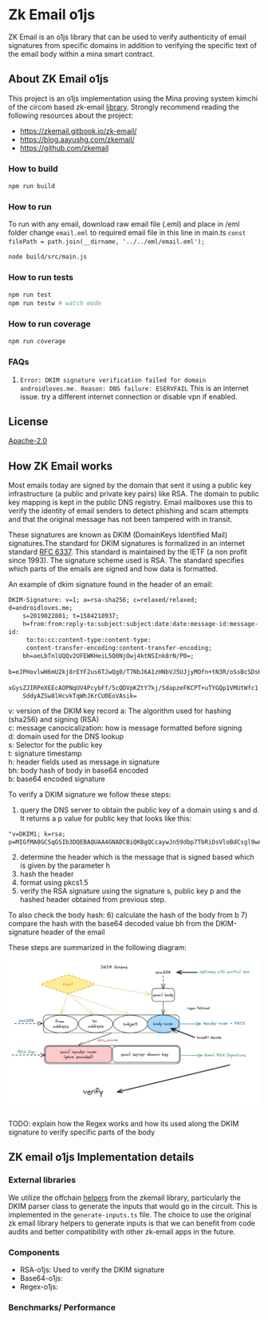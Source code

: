 # Zk Email o1js

ZK Email is an o1js library that can be used to verify authenticity of email signatures from specific domains in addition to verifying the specific text of the email body within a mina smart contract. 

## About ZK Email o1js 

This project is an o1js implementation using the Mina proving system kimchi of the circom based zk-email [library](https://github.com/zkemail/zk-email-verify). Strongly recommend reading the following resources about the project: 
* https://zkemail.gitbook.io/zk-email/
* https://blog.aayushg.com/zkemail/
* https://github.com/zkemail

### How to build

```sh
npm run build
```

### How to run 

To run with any email, download raw email file (.eml) and place in /eml folder
change `email.eml` to required email file in this line in main.ts `const filePath = path.join(__dirname, '../../eml/email.eml');`

```sh
node build/src/main.js
```

### How to run tests

```sh
npm run test
npm run testw # watch mode
```

### How to run coverage

```sh
npm run coverage

```

### FAQs

1. `Error: DKIM signature verification failed for domain androidloves.me. Reason: DNS failure: ESERVFAIL`
This is an internet issue. try a different internet connection or disable vpn if enabled. 

## License

[Apache-2.0](LICENSE)

## How ZK Email works 

Most emails today are signed by the domain that sent it using a public key infrastructure (a public and private key pairs) like RSA. The domain to public key mapping is kept in the public DNS registry. Email mailboxes use this to verify the identity of email senders to detect phishing and scam attempts and that the original message has not been tampered with in transit. 

These signatures are known as DKIM (DomainKeys Identified Mail) signatures.The standard for DKIM signatures is formalized in an internet standard [RFC 6337](https://datatracker.ietf.org/doc/html/rfc6376). This standard is maintained by the IETF (a non profit since 1993). The signature scheme used is RSA. The standard specifies which parts of the emails are signed and how data is formatted. 

An example of dkim signature found in the header of an email: 

```
DKIM-Signature: v=1; a=rsa-sha256; c=relaxed/relaxed; d=androidloves.me;
	s=2019022801; t=1584218937;
	h=from:from:reply-to:subject:subject:date:date:message-id:message-id:
	 to:to:cc:content-type:content-type:
	 content-transfer-encoding:content-transfer-encoding;
	bh=aeLbTnlUQQv2UFEWKHeiL5Q0NjOwj4ktNSInk8rN/P0=;
	b=eJPHovlwH6mU2kj8rEYF2us6TJwQg0/T7NbJ6A1zHNbVJ5UJjyMOfn+tN3R/oSsBcSDsHT
	xGysZJIRPeXEEcAOPNqUV4PcybFf/5cQDVpKZtY7kj/SdapzeFKCPT+uTYGQp1VMUtWfc1
	SddyAZSw8lHcvkTqWhJKrCU0EoVAsik=
```

v: version of the DKIM key record 
a: The algorithm used for hashing (sha256) and signing (RSA)  
c: message canocicalization: how is message formatted before signing  
d: domain used for the DNS lookup  
s: Selector for the public key  
t: signature timestamp  
h: header fields used as message in signature  
bh: body hash of body in base64 encoded  
b: base64 encoded signature  


To verify a DKIM signature we follow these steps: 

1) query the DNS server to obtain the public key of a domain using s and d. It returns a p value for public key that looks like this: 
```
"v=DKIM1; k=rsa; p=MIGfMA0GCSqGSIb3DQEBAQUAA4GNADCBiQKBgQCcaywJn59dbp7TbRiDsVloBdCsgl9wAEvHo9WCDSNRqDJjkF1Fjy44Q4emckHP/Tv7hJdIlBtV8hEw5zGD+/kKkhnlx04BSYqXuxed1nOq6FDjNTIR6TmHetMfVU1IcO7ewyJZp5/2uM64JmTDh2u3ed4+JR7jqFE2e/ZqBTM1iQIDAQAB"
```
2) determine the header which is the message that is signed based which is given by the parameter h 
3) hash the header 
4) format using pkcs1.5 
5) verify the RSA signature using the signature s, public key p and the hashed header obtained from previous step. 

To also check the body hash: 
6) calculate the hash of the body from b 
7) compare the hash with the base64 decoded value bh from the DKIM-signature header of the email

These steps are summarized in the following diagram: 

![alt text](image.png)

TODO: explain how the Regex works and how its used along the DKIM signature to verify specific parts of the body


## ZK email o1js Implementation details 

### External libraries 

We utilize the offchain [helpers](https://github.com/zkemail/zk-email-verify/tree/5613d743773927fa4fbee1472b6aed6bde34a6cc/packages/helpers) from the zkemail library, particularly the DKIM parser class to generate the inputs that would go in the circuit. This is implemented in the `generate-inputs.ts` file. The choice to use the original zk email library helpers to generate inputs is that we can benefit from code audits and better compatibility with other zk-email apps in the future. 


### Components 
* RSA-o1js: Used to verify the DKIM signature 
* Base64-o1js: 
* Regex-o1js: 

### 

### Benchmarks/ Performance 